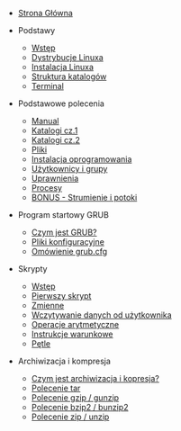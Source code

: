 * [Strona Główna](/)
* Podstawy
    * [Wstęp](content/r1/t1.md)
    * [Dystrybucje Linuxa](content/r1/t2.md)
    * [Instalacja Linuxa](content/r1/t3.md)
    * [Struktura katalogów](content/r1/t4.md)
    * [Terminal](content/r1/t5.md)

* Podstawowe polecenia
    * [Manual](content/r2/t1.md)
    * [Katalogi cz.1](content/r2/t2.md)
    * [Katalogi cz.2](content/r2/t3.md)
    * [Pliki](content/r2/t4.md)
    * [Instalacja oprogramowania](content/r2/t5.md)
    * [Użytkownicy i grupy](content/r2/t6.md)
    * [Uprawnienia](content/r2/t7.md)
    * [Procesy](content/r2/t8.md)
    * [BONUS - Strumienie i potoki](content/r2/t9.md)

* Program startowy GRUB
    * [Czym jest GRUB?](content/r3/t1.md)
    * [Pliki konfiguracyjne](content/r3/t2.md)
    * [Omówienie grub.cfg](content/r3/t3.md)

* Skrypty
    * [Wstęp](content/r4/t1.md)
    * [Pierwszy skrypt](content/r4/t2.md)
    * [Zmienne](content/r4/t3.md)
    * [Wczytywanie danych od użytkownika](content/r4/t4.md)
    * [Operacje arytmetyczne](content/r4/t5.md)
    * [Instrukcje warunkowe](content/r4/t6.md)
    * [Pętle](content/r4/t7.md)

* Archiwizacja i kompresja
    * [Czym jest archiwizacja i kopresja?](content/r5/t1.md)
    * [Polecenie tar](content/r5/t2.md)
    * [Polecenie gzip / gunzip](content/r5/t3.md)
    * [Polecenie bzip2 / bunzip2](content/r5/t4.md)
    * [Polecenie zip / unzip](content/r5/t5.md)
